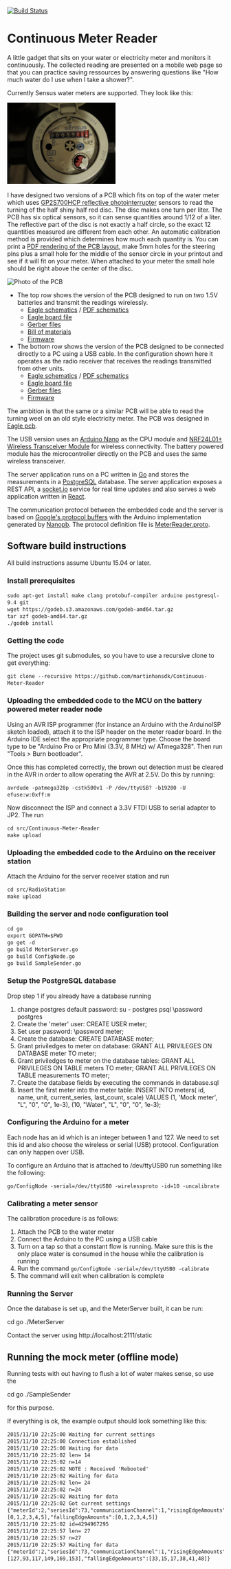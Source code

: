[![Build Status](https://travis-ci.org/martinhansdk/Continuous-Meter-Reader.png)](https://travis-ci.org/martinhansdk/Continuous-Meter-Reader)

# Continuous Meter Reader

A little gadget that sits on your water or electricity meter and
monitors it continuously.  The collected reading are presented on a
mobile web page so that you can practice saving ressources by
answering questions like "How much water do I use when I take a
shower?".

Currently Sensus water meters are supported. They look like this:

<img alt="Sensus water meter" src="pcb/Optical water meter reader/sensus_meter.jpg" width="50%">

I have designed two versions of a PCB which fits on top of the water
meter which uses [GP2S700HCP reflective
photointerrupter](http://www.sharp-world.com/products/device/lineup/data/pdf/datasheet/gp2s700hcp_e.pdf)
sensors to read the turning of the half shiny half red disc. The disc
makes one turn per liter. The PCB has six optical sensors, so it can
sense quantities around 1/12 of a liter. The reflective part of the
disc is not exactly a half circle, so the exact 12 quantities measured
are different from each other. An automatic calibration method is
provided which determines how much each quantity is. You can print a
[PDF rendering of the PCB layout](pcb/Optical%20water%20meter%20reader/optical%20meter%20reader%20board.pdf), make 5mm holes for the
steering pins plus a small hole for the middle of the sensor circle in
your printout and see if it will fit on your meter. When attached to
your meter the small hole should be right above the center of the
disc.

<img alt="Photo of the PCB" src="pcb/Optical water meter reader/pcb lineup.png" width="50%">

* The top row shows the version of the PCB designed to run on two 1.5V batteries and transmit the readings wirelessly.
  * [Eagle schematics](pcb/Optical%20water%20meter%20reader/optical%20meter%20reader%20v3.sch) / [PDF schematics](pcb/Optical%20water%20meter%20reader/optical%20meter%20reader%20v3%20battery%20assembly.pdf)
  * [Eagle board file](pcb/Optical%20water%20meter%20reader/optical%20meter%20reader%20v3.brd)
  * [Gerber files](pcb/Optical%20water%20meter%20reader/optical%20meter%20reader%20v3%20-%20gerber.zip)
  * [Bill of materials](pcb/Optical%20water%20meter%20reader/optical%20meter%20reader%20v3%20battery%20assembly%20BOM.txt)
  * [Firmware](src/Continuous-Meter-Reader/Continuous-Meter-Reader.ino)
* The bottom row shows the version of the PCB designed to be connected directly to a PC using a USB cable. In the configuration shown here it operates as the radio receiver that receives the readings transmitted from other units.
  * [Eagle schematics](pcb/Optical%20water%20meter%20reader/optical%20meter%20reader.sch) / [PDF schematics](pcb/Optical%20water%20meter%20reader/optical%20meter%20reader.pdf)
  * [Eagle board file](pcb/Optical%20water%20meter%20reader/optical%20meter%20reader.brd)
  * [Gerber files](pcb/Optical%20water%20meter%20reader/optical%20meter%20reader%20gerber.zip)
  * [Firmware](src/RadioStation/RadioStation.ino)

The ambition is that the same or a similar PCB will be able to read
the turning weel on an old style electricity meter. The PCB was
designed in [Eagle pcb](http://www.cadsoftusa.com/).

The USB version uses an [Arduino
Nano](https://www.arduino.cc/en/Main/ArduinoBoardNano) as the CPU
module and [NRF24L01+ Wireless Transceiver
Module](http://www.icstation.com/1pcs-nrf24l0124ghz-wireless-transceiver-module-arduino-p-1388.html)
for wireless connectivity. The battery powered module has the
microcontroller directly on the PCB and uses the same wireless transceiver.

The server application runs on a PC written in
[Go](https://golang.org/) and stores the measurements in a
[PostgreSQL](http://www.postgresql.org) database. The server application
exposes a REST API, a [socket.io](http://socket.io/) service for real
time updates and also serves a web application written in
[React](http://facebook.github.io/react/).

The communication protocol between the embedded code and the server is
based on [Google's protocol
buffers](https://developers.google.com/protocol-buffers/) with the
Arduino implementation generated by
[Nanopb](http://koti.kapsi.fi/jpa/nanopb/). The protocol definition
file is [MeterReader.proto](MeterReader.proto).

## Software build instructions

All build instructions assume Ubuntu 15.04 or later.

### Install prerequisites

    sudo apt-get install make clang protobuf-compiler arduino postgresql-9.4 git
    wget https://godeb.s3.amazonaws.com/godeb-amd64.tar.gz
    tar xzf godeb-amd64.tar.gz
    ./godeb install

### Getting the code

The project uses git submodules, so you have to use a recursive clone to get everything:

    git clone --recursive https://github.com/martinhansdk/Continuous-Meter-Reader

### Uploading the embedded code to the MCU on the battery powered meter reader node

Using an AVR ISP programmer (for instance an Arduino with the
ArduinoISP sketch loaded), attach it to the ISP header on the meter
reader board. In the Arduino IDE select the appropriate programmer
type.  Choose the board type to be "Arduino Pro or Pro Mini (3.3V, 8
MHz) w/ ATmega328". Then run "Tools > Burn bootloader".

Once this has completed correctly, the brown out detection must be
cleared in the AVR in order to allow operating the AVR at 2.5V. Do
this by running:

    avrdude -patmega328p -cstk500v1 -P /dev/ttyUSB? -b19200 -U efuse:w:0xff:m

Now disconnect the ISP and connect a 3.3V FTDI USB to serial adapter to
JP2. The run

    cd src/Continuous-Meter-Reader
    make upload

### Uploading the embedded code to the Arduino on the receiver station
    
Attach the Arduino for the server receiver station and run

    cd src/RadioStation
    make upload
    
### Building the server and node configuration tool

    cd go
    export GOPATH=$PWD
    go get -d
    go build MeterServer.go 
    go build ConfigNode.go 
    go build SampleSender.go 

### Setup the PostgreSQL database

Drop step 1 if you already have a database running

1. change postgres default password:
   su - postgres
   psql
   \password postgres
   <enter new password>
2. Create the 'meter' user:
   CREATE USER meter;
3. Set user password:
   \password meter;
   <use password: meter2>
3. Create the database:
   CREATE DATABASE meter;
4. Grant priviledges to meter on database:
   GRANT ALL PRIVILEGES ON DATABASE meter TO meter;
5. Grant priviledges to meter on the database tables:
   GRANT ALL PRIVILEGES ON TABLE meters TO meter;
   GRANT ALL PRIVILEGES ON TABLE measurements TO meter;
6. Create the database fields by executing the commands in database.sql
7. Insert the first meter into the meter table:
   INSERT INTO meters(
               id, name, unit, current_series, last_count, scale)
       VALUES (1, 'Mock meter', "L", "0", "0", 1e-3),
              (10,  "Water", "L", "0", "0", 1e-3);
   
### Configuring the Arduino for a meter

Each node has an id which is an integer between 1 and 127. We need to
set this id and also choose the wireless or serial (USB)
protocol. Configuration can only happen over USB.

To configure an Arduino that is attached to /dev/ttyUSB0 run something like the following:

    go/ConfigNode -serial=/dev/ttyUSB0 -wirelessproto -id=10 -uncalibrate
    

### Calibrating a meter sensor

The calibration procedure is as follows:

1. Attach the PCB to the water meter
2. Connect the Arduino to the PC using a USB cable
3. Turn on a tap so that a constant flow is running. Make sure this is the only place water is consumed in the house while the calibration is running
4. Run the command `go/ConfigNode -serial=/dev/ttyUSB0 -calibrate`
5. The command will exit when calibration is complete

### Running the Server

Once the database is set up, and the MeterServer built, it can be run:

   cd go
   ./MeterServer

Contact the server using http://localhost:2111/static

## Running the mock meter (offline mode)

Running tests with out having to flush a lot of water makes sense, so use the

   cd go
   ./SampleSender

for this purpose.

If everything is ok, the example output should look something like this:

    2015/11/10 22:25:00 Waiting for current settings
    2015/11/10 22:25:00 Connection established
    2015/11/10 22:25:00 Waiting for data
    2015/11/10 22:25:02 len= 14
    2015/11/10 22:25:02 n=14
    2015/11/10 22:25:02 NOTE : Received 'Rebooted'
    2015/11/10 22:25:02 Waiting for data
    2015/11/10 22:25:02 len= 24
    2015/11/10 22:25:02 n=24
    2015/11/10 22:25:02 Waiting for data
    2015/11/10 22:25:02 Got current settings
    {"meterId":2,"seriesId":73,"communicationChannel":1,"risingEdgeAmounts":[0,1,2,3,4,5],"fallingEdgeAmounts":[0,1,2,3,4,5]}
    2015/11/10 22:25:02 id=4294967295
    2015/11/10 22:25:57 len= 27
    2015/11/10 22:25:57 n=27
    2015/11/10 22:25:57 Waiting for data
    {"meterId":2,"seriesId":73,"communicationChannel":1,"risingEdgeAmounts":[127,93,117,149,169,153],"fallingEdgeAmounts":[33,15,17,38,41,48]}
